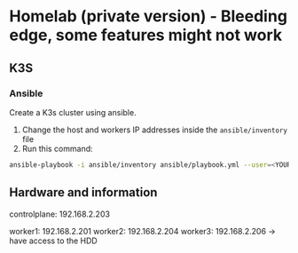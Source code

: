 # Homelab (private version) - Bleeding edge, some features might not work

## K3S

### Ansible

Create a K3s cluster using ansible.

1. Change the host and workers IP addresses inside the `ansible/inventory` file
2. Run this command:

```bash
ansible-playbook -i ansible/inventory ansible/playbook.yml --user=<YOUR-USER> --ask-pass -vvv
```

## Hardware and information

controlplane: 192.168.2.203

worker1: 192.168.2.201
worker2: 192.168.2.204
worker3: 192.168.2.206 -> have access to the HDD

